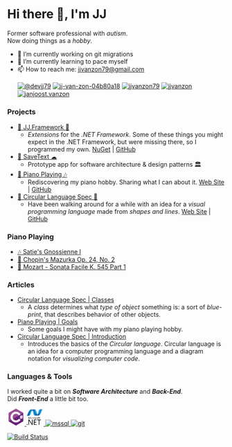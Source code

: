 Hi there 👋, I'm JJ
====================

Former software professional with *autism*.  
Now doing things as a *hobby*.

- 🔭 I’m currently working on git migrations
- 🌱 I’m currently learning to pace myself
- 📫 How to reach me: jjvanzon79@gmail.com
    <p align="left">
    <a href="https://twitter.com/@devjj79" target="blank"><img align="center" src="https://raw.githubusercontent.com/rahuldkjain/github-profile-readme-generator/master/src/images/icons/Social/twitter.svg" alt="@devjj79" height="30" width="40" /></a>
    <a href="https://linkedin.com/in/jj-van-zon-04b80a18" target="blank"><img align="center" src="https://raw.githubusercontent.com/rahuldkjain/github-profile-readme-generator/master/src/images/icons/Social/linked-in-alt.svg" alt="jj-van-zon-04b80a18" height="30" width="40" /></a>
    <a href="https://instagram.com/jjvanzon79" target="blank"><img align="center" src="https://raw.githubusercontent.com/rahuldkjain/github-profile-readme-generator/master/src/images/icons/Social/instagram.svg" alt="jjvanzon79" height="30" width="40" /></a>
    <a href="https://nl.pinterest.com/jjvanzon/" target="blank"><img align="center" src="https://assets.pinterest.com/images/pidgets/pinit_fg_en_round_red_32.png" alt="jjvanzon" height="34" width="34" /></a>
    <a href="https://fb.com/janjoost.vanzon" target="blank"><img align="center" src="https://raw.githubusercontent.com/rahuldkjain/github-profile-readme-generator/master/src/images/icons/Social/facebook.svg" alt="janjoost.vanzon" height="30" width="40" /></a>
    </p>

### Projects

- [🎁 JJ.Framework 🧰](https://www.nuget.org/profiles/jjvanzon)
    - *Extensions* for the *.NET Framework*. Some of these things you might expect in the .NET Framework, but were missing there, so I programmed my own. [NuGet](https://www.nuget.org/profiles/jjvanzon) | [GitHub](https://github.com/jjvanzon/JJ.Framework)
- [💾 SaveText ☁](https://github.com/jjvanzon/JJ.SaveText)
    - Prototype app for software architecture & design patterns 🏛
- [🎹 Piano Playing 🎶](https://jjvanzon.github.io/Piano-Playing-Docs/)
    - Rediscovering my piano hobby. Sharing what I can about it. [Web Site](https://jjvanzon.github.io/Piano-Playing-Docs/) | [GitHub](https://github.com/jjvanzon/Piano-Playing-Docs)
- [🔵 Circular Language Spec 🔶](https://jjvanzon.github.io/Circular-Language-Spec/)
    - Have been walking around for a while with an idea for a *visual programming language* made from *shapes and lines*. [Web Site](https://jjvanzon.github.io/Circular-Language-Spec/) | [GitHub](https://github.com/jjvanzon/Circular-Language-Spec)

### Piano Playing

- [🎶 Satie's Gnossienne Ⅰ](https://jjvanzon.github.io/Piano-Playing-Docs/satie-gnossienne-1/)
- [🎼 Chopin's Mazurka Op. 24, No. 2](https://jjvanzon.github.io/Piano-Playing-Docs/chopin-mazurka-op-24-no-2/)
- [🗿 Mozart - Sonata Facile K. 545 Part 1](https://jjvanzon.github.io/Piano-Playing-Docs/mozart-sonata-facile-part-1/)

### Articles

- [Circular Language Spec | Classes](https://jjvanzon.github.io/Circular-Language-Spec/spec/classes.html)
    - A *class* determines what *type of object* something is: a sort of *blue-print*, that describes behavior of other objects.
- [Piano Playing | Goals](https://jjvanzon.github.io/Piano-Playing-Docs/goals.html)
    - Some goals I might have with my piano playing hobby.
- [Circular Language Spec | Introduction](https://jjvanzon.github.io/Circular-Language-Spec/spec/introduction.html)
    - Introduces the basics of the *Circular language*. Circular language is an idea for a computer programming language and a diagram notation for *visualizing computer code*.

### Languages & Tools

I worked quite a bit on ***Software Architecture*** and ***Back-End***.  
Did ***Front-End*** a little bit too.

<p align="left">
<a href="https://www.w3schools.com/cs/" target="_blank" rel="noreferrer"> <img src="https://raw.githubusercontent.com/devicons/devicon/master/icons/csharp/csharp-original.svg" alt="csharp" width="40" height="40"/> </a>
<a href="https://dotnet.microsoft.com/" target="_blank" rel="noreferrer"> <img src="https://raw.githubusercontent.com/devicons/devicon/master/icons/dot-net/dot-net-original-wordmark.svg" alt="dotnet" width="40" height="40"/> </a>
<a href="https://www.microsoft.com/en-us/sql-server" target="_blank" rel="noreferrer"> <img src="https://www.svgrepo.com/show/303229/microsoft-sql-server-logo.svg" alt="mssql" width="40" height="40"/> </a>
<a href="https://git-scm.com/" target="_blank" rel="noreferrer"> <img src="https://www.vectorlogo.zone/logos/git-scm/git-scm-icon.svg" alt="git" width="40" height="40"/>
</a>
</p>

[![Build Status](https://dev.azure.com/jjvanzon/JJs-Software/_apis/build/status/JJ.Framework%20Build?branchName=master)](https://dev.azure.com/jjvanzon/JJs-Software/_build/latest?definitionId=26&branchName=jj-framework-text-tests)

